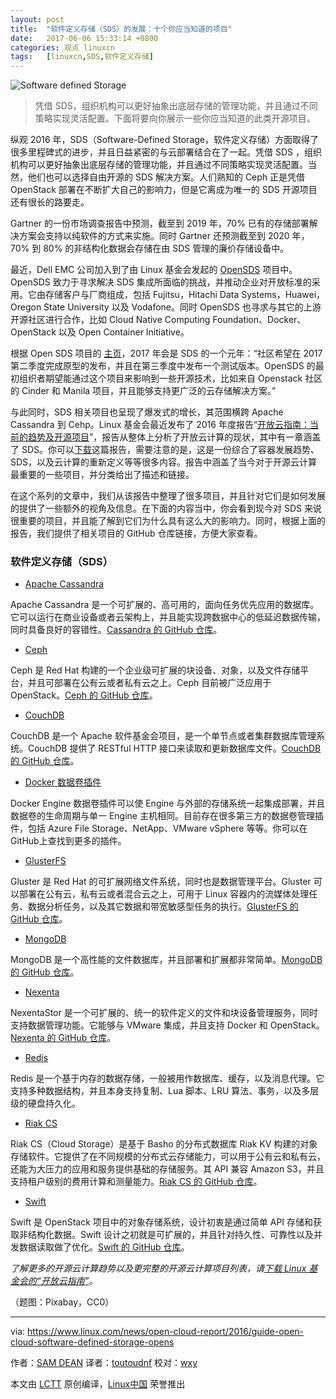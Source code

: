 ```yaml
---
layout: post
title:	"软件定义存储（SDS）的发展：十个你应当知道的项目"
date:	2017-06-06 15:33:14 +0800 
categories:	观点 linuxcn 
tags:	[linuxcn,SDS,软件定义存储]
---
```



![Software defined Storage](/Asserts/Images//attachment/album/201706/06/153319xy8kyg6blkreodt6.jpg "Software Defined Storage")



> 
> 凭借 SDS，组织机构可以更好抽象出底层存储的管理功能，并且通过不同策略实现灵活配置。下面将要向你展示一些你应当知道的此类开源项目。
> 
> 
> 


纵观 2016 年，SDS（Software-Defined Storage，软件定义存储）方面取得了很多里程碑式的进步，并且日益紧密的与云部署结合在了一起。凭借 SDS ，组织机构可以更好抽象出底层存储的管理功能，并且通过不同策略实现灵活配置。当然，他们也可以选择自由开源的 SDS 解决方案。人们熟知的 Ceph 正是凭借 OpenStack 部署在不断扩大自己的影响力，但是它离成为唯一的 SDS 开源项目还有很长的路要走。


Gartner 的一份市场调查报告中预测，截至到 2019 年，70% 已有的存储部署解决方案会支持以纯软件的方式来实施。同时 Gartner 还预测截至到 2020 年，70% 到 80% 的非结构化数据会存储在由 SDS 管理的廉价存储设备中。


最近，Dell EMC 公司加入到了由 Linux 基金会发起的 [OpenSDS](http://ctt.marketwire.com/?release=11G125514-001&id=10559023&type=0&url=https%3A%2F%2Fwww.opensds.io%2F) 项目中。 OpenSDS 致力于寻求解决 SDS 集成所面临的挑战，并推动企业对开放标准的采用。它由存储客户与厂商组成，包括 Fujitsu，Hitachi Data Systems，Huawei，Oregon State University 以及 Vodafone。同时 OpenSDS 也寻求与其它的上游开源社区进行合作，比如 Cloud Native Computing Foundation、Docker、OpenStack 以及 Open Container Initiative。


根据 Open SDS 项目的 [主页](https://www.opensds.io/)，2017 年会是 SDS 的一个元年：“社区希望在 2017 第二季度完成原型的发布，并且在第三季度中发布一个测试版本。OpenSDS 的最初组织者期望能通过这个项目来影响到一些开源技术，比如来自 Openstack 社区的 Cinder 和 Manila 项目，并且能够支持更广泛的云存储解决方案。”


与此同时，SDS 相关项目也呈现了爆发式的增长，其范围横跨 Apache Cassandra 到 Cehp。Linux 基金会最近发布了 2016 年度报告“[开放云指南：当前的趋势及开源项目](http://ctt.marketwire.com/?release=11G120876-001&id=10172077&type=0&url=http%3A%2F%2Fgo.linuxfoundation.org%2Frd-open-cloud-report-2016-pr)”，报告从整体上分析了开放云计算的现状，其中有一章涵盖了 SDS。你可以[下载](http://go.linuxfoundation.org/l/6342/2016-10-31/3krbjr)这篇报告，需要注意的是，这是一份综合了容器发展趋势、SDS，以及云计算的重新定义等等很多内容。报告中涵盖了当今对于开源云计算最重要的一些项目，并分类给出了描述和链接。


在这个系列的文章中，我们从该报告中整理了很多项目，并且针对它们是如何发展的提供了一些额外的视角及信息。在下面的内容当中，你会看到现今对 SDS 来说很重要的项目，并且能了解到它们为什么具有这么大的影响力。同时，根据上面的报告，我们提供了相关项目的 GitHub 仓库链接，方便大家查看。


### 软件定义存储（SDS）


* [Apache Cassandra](http://cassandra.apache.org/)


Apache Cassandra 是一个可扩展的、高可用的，面向任务优先应用的数据库。它可以运行在商业设备或者云架构上，并且能实现跨数据中心的低延迟数据传输，同时具备良好的容错性。[Cassandra 的 GitHub 仓库](https://github.com/apache/cassandra)。
* [Ceph](http://ceph.com/)


Ceph 是 Red Hat 构建的一个企业级可扩展的块设备、对象，以及文件存储平台，并且可部署在公有云或者私有云之上。Ceph 目前被广泛应用于 OpenStack。[Ceph 的 GitHub 仓库](https://github.com/ceph/ceph)。
* [CouchDB](http://couchdb.apache.org/)


CouchDB 是一个 Apache 软件基金会项目，是一个单节点或者集群数据库管理系统。CouchDB 提供了 RESTful HTTP 接口来读取和更新数据库文件。[CouchDB 的 GitHub 仓库](https://github.com/apache/couchdb)。
* [Docker 数据卷插件](https://docs.docker.com/engine/extend/plugins_volume/)


Docker Engine 数据卷插件可以使 Engine 与外部的存储系统一起集成部署，并且数据卷的生命周期与单一 Engine 主机相同。目前存在很多第三方的数据卷管理插件，包括 Azure File Storage、NetApp、VMware vSphere 等等。你可以在 GitHub上查找到更多的插件。
* [GlusterFS](https://www.gluster.org/)


Gluster 是 Red Hat 的可扩展网络文件系统，同时也是数据管理平台。Gluster 可以部署在公有云，私有云或者混合云之上，可用于 Linux 容器内的流媒体处理任务、数据分析任务，以及其它数据和带宽敏感型任务的执行。[GlusterFS 的 GitHub 仓库](https://github.com/gluster/glusterfs)。
* [MongoDB](https://www.mongodb.com/)


MongoDB 是一个高性能的文件数据库，并且部署和扩展都非常简单。[MongoDB 的 GitHub 仓库](https://github.com/mongodb/mongo)。
* [Nexenta](https://nexenta.com/)


NexentaStor 是一个可扩展的、统一的软件定义的文件和块设备管理服务，同时支持数据管理功能。它能够与 VMware 集成，并且支持 Docker 和 OpenStack。[Nexenta 的 GitHub 仓库](https://github.com/Nexenta)。
* [Redis](http://redis.io/)


Redis 是一个基于内存的数据存储，一般被用作数据库、缓存，以及消息代理。它支持多种数据结构，并且本身支持复制、Lua 脚本、LRU 算法、事务，以及多层级的硬盘持久化。
* [Riak CS](http://docs.basho.com/riak/cs/2.1.1/)


Riak CS（Cloud Storage）是基于 Basho 的分布式数据库 Riak KV 构建的对象存储软件。它提供了在不同规模的分布式云存储能力，可以用于公有云和私有云，还能为大压力的应用和服务提供基础的存储服务。其 API 兼容 Amazon S3，并且支持租户级别的费用计算和测量能力。[Riak CS 的 GitHub 仓库](https://github.com/basho/riak_cs)。
* [Swift](https://wiki.openstack.org/wiki/Swift)


Swift 是 OpenStack 项目中的对象存储系统，设计初衷是通过简单 API 存储和获取非结构化数据。Swift 设计之初就是可扩展的，并且针对持久性、可靠性以及并发数据读取做了优化。[Swift 的 GitHub 仓库](https://github.com/openstack/swift)。


*了解更多的开源云计算趋势以及更完整的开源云计算项目列表，请[下载 Linux 基金会的“开放云指南”](http://bit.ly/2eHQOwy)。*


（题图：Pixabay，CC0）




---


via: <https://www.linux.com/news/open-cloud-report/2016/guide-open-cloud-software-defined-storage-opens>


作者：[SAM DEAN](https://www.linux.com/users/sam-dean) 译者：[toutoudnf](https://github.com/toutoudnf) 校对：[wxy](https://github.com/wxy)


本文由 [LCTT](https://github.com/LCTT/TranslateProject) 原创编译，[Linux中国](https://linux.cn/) 荣誉推出
